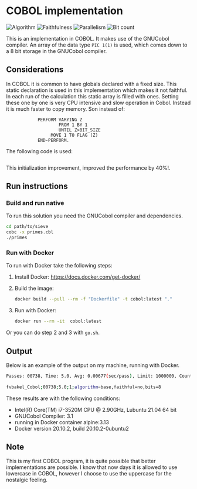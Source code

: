 # COBOL implementation

![Algorithm](https://img.shields.io/badge/Algorithm-base-green)
![Faithfulness](https://img.shields.io/badge/Faithful-no-yellowgreen)
![Parallelism](https://img.shields.io/badge/Parallel-no-green)
![Bit count](https://img.shields.io/badge/Bits-8-yellowgreen)

This is an implementation in COBOL. It makes use of the GNUCobol compiler. An array of the data type `PIC 1(1)` is used, which comes down to a 8 bit storage in the GNUCobol compiler.

## Considerations

In COBOL it is common to have globals declared with a fixed size. This static declaration is used in this implementation which makes it not faithful. In each run of the calculation this static array is filled with ones. Setting these one by one is very CPU intensive and slow operation in Cobol. Instead it is much faster to copy memory. Son instead of:

```COBOL
            PERFORM VARYING Z 
                    FROM 1 BY 1 
                    UNTIL Z>BIT_SIZE
                 MOVE 1 TO FLAG (Z)
            END-PERFORM.
```

The following code is used:

```COBOL

```


This initialization improvement, improved the performance by 40%!.

## Run instructions

### Build and run native

To run this solution you need the GNUCobol compiler and dependencies.

```bash
cd path/to/sieve
cobc -x primes.cbl
./primes
```

### Run with Docker

To run with Docker take the following steps:

1. Install Docker: <https://docs.docker.com/get-docker/>
2. Build the image:

    ```bash
    docker build --pull --rm -f "Dockerfile" -t cobol:latest "."
    ```

3. Run with Docker:

    ```bash
    docker run --rm -it  cobol:latest 
    ```

Or you can do step 2 and 3 with `go.sh`.

## Output

Below is an example of the output on my machine, running with Docker.

```bash
Passes: 00738, Time: 5.0, Avg: 0.00677(sec/pass), Limit: 1000000, Count: 0078498, Valid: True 
 
fvbakel_Cobol;00738;5.0;1;algorithm=base,faithful=no,bits=8
```

These results are with the following conditions:

- Intel(R) Core(TM) i7-3520M CPU @ 2.90GHz, Lubuntu 21.04 64 bit
- GNUCobol Compiler: 3.1
- running in Docker container alpine:3.13
- Docker version 20.10.2, build 20.10.2-0ubuntu2

## Note

This is my first COBOL program, it is quite possible that better implementations are possible. I know that now days it is allowed to use lowercase in COBOL, however I choose to use the uppercase for the nostalgic feeling.

